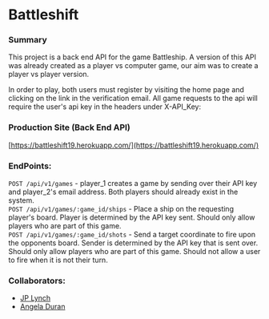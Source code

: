 # Battleshift

### Summary
This project is a back end API for the game Battleship.
A version of this API was already created as a player vs computer game, our aim was to create a player vs player version.

In order to play, both users must register by visiting the home page and clicking on the link in the verification email.
All game requests to the api will require the user's api key in the headers under X-API_Key: <your-api-key>

### Production Site (Back End API)
[https://battleshift19.herokuapp.com/](https://battleshift19.herokuapp.com/)

### EndPoints:
`POST /api/v1/games` - player_1 creates a game by sending over their API key and player_2's email address. Both players should already exist in the system.  
`POST /api/v1/games/:game_id/ships` - Place a ship on the requesting player's board. Player is determined by the API key sent. Should only allow players who are part of this game.  
`POST /api/v1/games/:game_id/shots` - Send a target coordinate to fire upon the opponents board. Sender is determined by the API key that is sent over. Should only allow players who are part of this game. Should not allow a user to fire when it is not their turn.  

### Collaborators:
* [JP Lynch](https://github.com/JPLynch35)
* [Angela Duran](https://github.com/duranangela)
